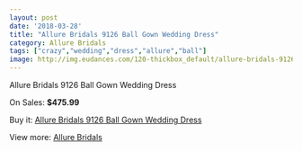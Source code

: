 ```yaml
---
layout: post
date: '2018-03-28'
title: "Allure Bridals 9126 Ball Gown Wedding Dress"
category: Allure Bridals
tags: ["crazy","wedding","dress","allure","ball"]
image: http://img.eudances.com/120-thickbox_default/allure-bridals-9126-ball-gown-wedding-dress.jpg
---
```

Allure Bridals 9126 Ball Gown Wedding Dress

On Sales: **$475.99**
<a href="https://www.eudances.com/en/allure-bridals/40-allure-bridals-9126-ball-gown-wedding-dress.html"><amp-img layout="responsive" width="600" height="600" src="//img.eudances.com/120-thickbox_default/allure-bridals-9126-ball-gown-wedding-dress.jpg" alt="Allure Bridals 9126 Ball Gown Wedding Dress 0" /></a>
<a href="https://www.eudances.com/en/allure-bridals/40-allure-bridals-9126-ball-gown-wedding-dress.html"><amp-img layout="responsive" width="600" height="600" src="//img.eudances.com/122-thickbox_default/allure-bridals-9126-ball-gown-wedding-dress.jpg" alt="Allure Bridals 9126 Ball Gown Wedding Dress 1" /></a>
<a href="https://www.eudances.com/en/allure-bridals/40-allure-bridals-9126-ball-gown-wedding-dress.html"><amp-img layout="responsive" width="600" height="600" src="//img.eudances.com/121-thickbox_default/allure-bridals-9126-ball-gown-wedding-dress.jpg" alt="Allure Bridals 9126 Ball Gown Wedding Dress 2" /></a>

Buy it: [Allure Bridals 9126 Ball Gown Wedding Dress](https://www.eudances.com/en/allure-bridals/40-allure-bridals-9126-ball-gown-wedding-dress.html "Allure Bridals 9126 Ball Gown Wedding Dress")

View more: [Allure Bridals](https://www.eudances.com/en/2-allure-bridals "Allure Bridals")